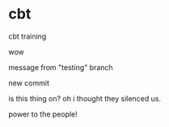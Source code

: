 # cbt
cbt training

wow

message from "testing" branch

new commit

is this thing on? oh i thought they silenced us.

power to the people!